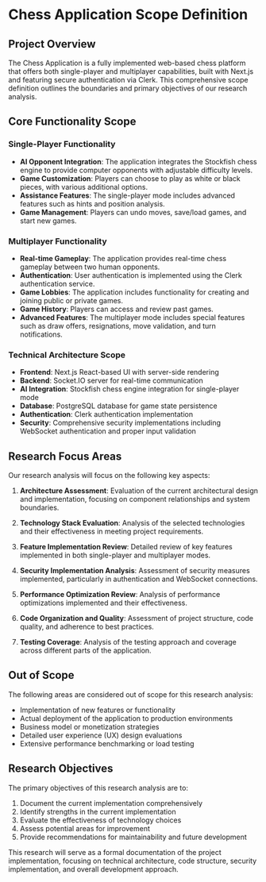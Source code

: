 # Chess Application Scope Definition

## Project Overview
The Chess Application is a fully implemented web-based chess platform that offers both single-player and multiplayer capabilities, built with Next.js and featuring secure authentication via Clerk. This comprehensive scope definition outlines the boundaries and primary objectives of our research analysis.

## Core Functionality Scope

### Single-Player Functionality
- **AI Opponent Integration**: The application integrates the Stockfish chess engine to provide computer opponents with adjustable difficulty levels.
- **Game Customization**: Players can choose to play as white or black pieces, with various additional options.
- **Assistance Features**: The single-player mode includes advanced features such as hints and position analysis.
- **Game Management**: Players can undo moves, save/load games, and start new games.

### Multiplayer Functionality
- **Real-time Gameplay**: The application provides real-time chess gameplay between two human opponents.
- **Authentication**: User authentication is implemented using the Clerk authentication service.
- **Game Lobbies**: The application includes functionality for creating and joining public or private games.
- **Game History**: Players can access and review past games.
- **Advanced Features**: The multiplayer mode includes special features such as draw offers, resignations, move validation, and turn notifications.

### Technical Architecture Scope
- **Frontend**: Next.js React-based UI with server-side rendering
- **Backend**: Socket.IO server for real-time communication
- **AI Integration**: Stockfish chess engine integration for single-player mode
- **Database**: PostgreSQL database for game state persistence
- **Authentication**: Clerk authentication implementation
- **Security**: Comprehensive security implementations including WebSocket authentication and proper input validation

## Research Focus Areas
Our research analysis will focus on the following key aspects:

1. **Architecture Assessment**: Evaluation of the current architectural design and implementation, focusing on component relationships and system boundaries.

2. **Technology Stack Evaluation**: Analysis of the selected technologies and their effectiveness in meeting project requirements.

3. **Feature Implementation Review**: Detailed review of key features implemented in both single-player and multiplayer modes.

4. **Security Implementation Analysis**: Assessment of security measures implemented, particularly in authentication and WebSocket connections.

5. **Performance Optimization Review**: Analysis of performance optimizations implemented and their effectiveness.

6. **Code Organization and Quality**: Assessment of project structure, code quality, and adherence to best practices.

7. **Testing Coverage**: Analysis of the testing approach and coverage across different parts of the application.

## Out of Scope
The following areas are considered out of scope for this research analysis:

- Implementation of new features or functionality
- Actual deployment of the application to production environments
- Business model or monetization strategies
- Detailed user experience (UX) design evaluations
- Extensive performance benchmarking or load testing

## Research Objectives
The primary objectives of this research analysis are to:

1. Document the current implementation comprehensively
2. Identify strengths in the current implementation
3. Evaluate the effectiveness of technology choices
4. Assess potential areas for improvement
5. Provide recommendations for maintainability and future development

This research will serve as a formal documentation of the project implementation, focusing on technical architecture, code structure, security implementation, and overall development approach.